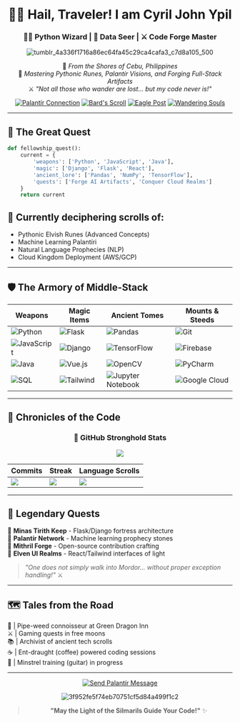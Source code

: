 <div align="center">
  
# 🧝‍♂️ Hail, Traveler! I am Cyril John Ypil  
### 🧙‍♂️ Python Wizard | 🔮 Data Seer | ⚔️ Code Forge Master

![tumblr_4a336f1716a86ec64fa45c29ca4cafa3_c7d8a105_500](https://github.com/user-attachments/assets/e1b729c8-8a0b-44a5-9eca-eb785b03bde8)<br>


🌄 *From the Shores of Cebu, Philippines*  
📜 *Mastering Pythonic Runes, Palantír Visions, and Forging Full-Stack Artifacts*  
⚔️ *"Not all those who wander are lost... but my code never is!"*

[![Palantír Connection](https://img.shields.io/badge/LinkedIn-Connect-0d5c0d?style=for-the-badge&logo=linkedin&logoColor=white&labelColor=2c7a2c)](http://linkedin.com/in/cyril-john-ypil-030b52299)
[![Bard's Scroll](https://img.shields.io/badge/YouTube-Subscribe-cc241d?style=for-the-badge&logo=youtube&logoColor=white)](https://www.youtube.com/@cyrilypil)
[![Eagle Post](https://img.shields.io/badge/Twitter-Follow-1DA1F2?style=for-the-badge&logo=twitter&logoColor=white)](https://x.com/cryoyohan)
[![Wandering Souls](https://komarev.com/ghpvc/?username=CryoYohan&label=Wandering%20Souls&color=2c7a2c&style=for-the-badge)](https://github.com/CryoYohan)

</div>

---

<!--## 🏆Trophies

<div align="center">
  
[![trophy](https://github-profile-trophy.vercel.app/?username=CryoYohan)](https://github.com/ryo-ma/github-profile-trophy)

  
</div>

--- -->

## 🔮 The Great Quest

```python
def fellowship_quest():
    current = {
        'weapons': ['Python', 'JavaScript', 'Java'], 
        'magic': ['Django', 'Flask', 'React'],
        'ancient_lore': ['Pandas', 'NumPy', 'TensorFlow'],
        'quests': ['Forge AI Artifacts', 'Conquer Cloud Realms']
    }
    return current
```
## 📜 Currently deciphering scrolls of:

- Pythonic Elvish Runes (Advanced Concepts)  
- Machine Learning Palantíri  
- Natural Language Prophecies (NLP)  
- Cloud Kingdom Deployment (AWS/GCP)  

---

## 🛡️ The Armory of Middle-Stack

| **Weapons** | **Magic Items** | **Ancient Tomes** | **Mounts & Steeds** |
|-------------|-----------------|-------------------|---------------------|
| ![Python](https://img.shields.io/badge/python-%233776AB?style=for-the-badge&logo=python&logoColor=ffd343) | ![Flask](https://img.shields.io/badge/flask-%23000.svg?style=for-the-badge&logo=flask&logoColor=white) | ![Pandas](https://img.shields.io/badge/pandas-%23150458.svg?style=for-the-badge&logo=pandas&logoColor=white) | ![Git](https://img.shields.io/badge/git-%23F05033.svg?style=for-the-badge&logo=git&logoColor=white) |
| ![JavaScript](https://img.shields.io/badge/javascript-%23323330.svg?style=for-the-badge&logo=javascript&logoColor=%23F7DF1E) | ![Django](https://img.shields.io/badge/django-%23092E20.svg?style=for-the-badge&logo=django&logoColor=white) | ![TensorFlow](https://img.shields.io/badge/TensorFlow-%23FF6F00.svg?style=for-the-badge&logo=TensorFlow&logoColor=white) | ![Firebase](https://img.shields.io/badge/firebase-%23039BE5.svg?style=for-the-badge&logo=firebase) |
| ![Java](https://img.shields.io/badge/java-%23ED8B00.svg?style=for-the-badge&logo=openjdk&logoColor=white) | ![Vue.js](https://img.shields.io/badge/vuejs-%2335495e.svg?style=for-the-badge&logo=vuedotjs&logoColor=%234FC08D) | ![OpenCV](https://img.shields.io/badge/opencv-%23white.svg?style=for-the-badge&logo=opencv&logoColor=white) | ![PyCharm](https://img.shields.io/badge/pycharm-143?style=for-the-badge&logo=pycharm&logoColor=black&color=black&labelColor=green) |
| ![SQL](https://img.shields.io/badge/sql-%23F29111?style=for-the-badge&logo=mysql&logoColor=white) | ![Tailwind](https://img.shields.io/badge/tailwindcss-%2338B2AC.svg?style=for-the-badge&logo=tailwind-css&logoColor=white) | ![Jupyter Notebook](https://img.shields.io/badge/jupyter-%23FA0F00.svg?style=for-the-badge&logo=jupyter&logoColor=white) | ![Google Cloud](https://img.shields.io/badge/GoogleCloud-%234285F4.svg?style=for-the-badge&logo=google-cloud&logoColor=white) |

---

## 📜 Chronicles of the Code

<div align="center">

### 🏰 GitHub Stronghold Stats
  
![](https://github-readme-activity-graph.vercel.app/graph?username=CryoYohan&theme=merko&area=true&hide_border=true&custom_title=Path%20of%20the%20Commit%20Wizard)
  
| **Commits** | **Streak** | **Language Scrolls** |
|-------------|------------|----------------------|
| ![](https://github-readme-stats.vercel.app/api?username=CryoYohan&show_icons=true&theme=merko&include_all_commits=true&count_private=true) | ![](https://github-readme-streak-stats.herokuapp.com/?user=CryoYohan&theme=merko) | ![](https://github-readme-stats.vercel.app/api/top-langs/?username=CryoYohan&layout=compact&theme=merko) |

</div>

---

## 🏹 Legendary Quests

🔹 **Minas Tirith Keep** - Flask/Django fortress architecture  
🔹 **Palantír Network** - Machine learning prophecy stones  
🔹 **Mithril Forge** - Open-source contribution crafting  
🔹 **Elven UI Realms** - React/Tailwind interfaces of light  

> *"One does not simply walk into Mordor... without proper exception handling!"* ⚔️

---

## 🗺️ Tales from the Road

🍻 | Pipe-weed connoisseur at Green Dragon Inn  
⚔️ | Gaming quests in free moons  
📚 | Archivist of ancient tech scrolls  
☕ | Ent-draught (coffee) powered coding sessions  
🎸 | Minstrel training (guitar) in progress  

---

<div align="center">
  
[![Send Palantír Message](https://img.shields.io/badge/Email-%20Send%20Owl-2c7a2c?style=for-the-badge&logo=minutemailer&logoColor=white)](mailto:your-email@example.com)
  
![3f952fe5f74eb70751cf5d84a499f1c2](https://github.com/user-attachments/assets/3c2c48d4-9d07-45bd-8d86-5a445e72b139)

  
> **"May the Light of the Silmarils Guide Your Code!"** ✨

</div>
